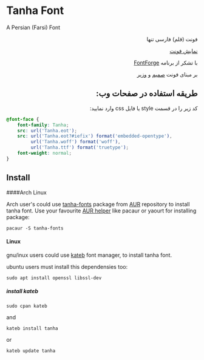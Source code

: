 <h1 id="tanha-font">Tanha Font</h1>
<p>A Persian (Farsi) Font</p>
<p dir="rtl">فونت (قلم) فارسی تنها</p>
<p dir="rtl"><a href="http://rastikerdar.github.io/tanha-font/">نمایش فونت</a></p>
<p dir="rtl">با تشکر از برنامه <a href="https://fontforge.github.io">FontForge</a></p>
<p dir="rtl">بر مبنای فونت <a href="http://rastikerdar.github.io/samim-font/" dir="rtl">صمیم</a> و <a href="http://rastikerdar.github.io/vazir-font/" dir="rtl">وزیر</a></p>
<h2 id="-" dir="rtl">طریقه استفاده در صفحات وب:</h2>
<div lang="fa" dir="rtl">
کد زیر را در قسمت style یا فایل css وارد نمایید:
</div>


```css
@font-face {
    font-family: Tanha;
    src: url('Tanha.eot');
    src: url('Tanha.eot?#iefix') format('embedded-opentype'),
         url('Tanha.woff') format('woff'),
         url('Tanha.ttf') format('truetype');
    font-weight: normal;
}
```

## Install
####Arch Linux

Arch user's could use [tanha-fonts](https://aur.archlinux.org/packages/tanha-fonts/) package from [AUR](https://aur.archlinux.org/) repository to install tanha font. Use your favourite [AUR helper](https://wiki.archlinux.org/index.php/AUR_helpers) like pacaur or yaourt for installing package:

```shell
pacaur -S tanha-fonts
```


#### Linux
gnu/inux users could use [kateb](https://github.com/kiamazi/kateb) font manager, to install tanha font.

ubuntu users must install this dependensies too:
```
sudo apt install openssl libssl-dev
````

##### install kateb
```
sudo cpan kateb
```
and
```
kateb install tanha
```
or
```
kateb update tanha
```
